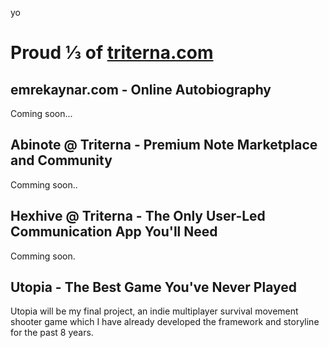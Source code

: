 yo

Proud ⅓ of [triterna.com](https://triterna.com)
=======

## emrekaynar.com - Online Autobiography
Coming soon...

## Abinote @ Triterna - Premium Note Marketplace and Community
Comming soon..

## Hexhive @ Triterna - The Only User-Led Communication App You'll Need
Comming soon.

## Utopia - The Best Game You've Never Played
Utopia will be my final project, an indie multiplayer survival movement shooter game which I have already developed the framework and storyline for the past 8 years.
